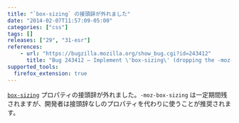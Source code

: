 ```yaml
---
title: "`box-sizing` の接頭辞が外れました"
date: "2014-02-07T11:57:09-05:00"
categories: ["css"]
tags: []
releases: ["29", "31-esr"]
references:
    - url: "https://bugzilla.mozilla.org/show_bug.cgi?id=243412"
      title: "Bug 243412 – Implement \'box-sizing\' (dropping the -moz- prefix)"
supported_tools:
  firefox_extension: true
---
```

[`box-sizing`](https://developer.mozilla.org/docs/Web/CSS/box-sizing) プロパティの接頭辞が外れました。`-moz-box-sizing` は一定期間残されますが、開発者は接頭辞なしのプロパティを代わりに使うことが推奨されます。
